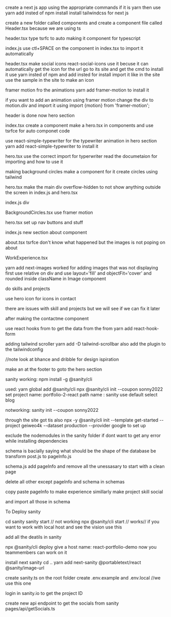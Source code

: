 create a next js app using the appropriate commands
if it is yarn then use yarn add insted of npm install
install tailwindcss for next js

create a new folder called components and create a component file called Header.tsx because we are using ts

header.tsx
type tsrfc to auto making it component for typescript

index.js
use ctl+SPACE on the component in index.tsx to import it automatically

header.tsx
make social icons
react-social-icons
use it becuse it can automatically get the icon for the url
go to its site and get the cmd to install it
use yarn insted of npm and add insted for install
import it like in the site
use the sample in the site to make an icon

framer motion fro the animations
yarn add framer-motion
to install it

if you want to add an animation using framer motion change the div to motion.div
and import it using
import {motion} from 'framer-motion';

header is done now hero section

index.tsx
create a component <hero />
make a hero.tsx in components and use tsrfce for auto componet code

use react-simple-typewriter for the typewriter animation in hero section
yarn add react-simple-typewriter
to install it

hero.tsx
use the correct import for typerwriter
read the documetaion for importing and how to use it

making background circles
make a component for it
create circles using tailwind

hero.tsx
make the main div overflow-hidden to not show anything outside the screen in index.js and hero.tsx

index.js
div

BackgroundCircles.tsx
use framer motion

hero.tsx
set up nav buttons and stuff

index.js
new section about component

about.tsx
tsrfce
don't know what happened but the images is not poping on about

WorkExperience.tsx

yarn add next-images
worked for adding images that was not displaying first
use relative on div and use layout='fill' and objectFit='cover' and rounded inside className in Image component

do skills and projects

use hero icon for icons in contact

there are issues with skill and projects but we will see if we can fix it later

after making the contactme component

use react hooks from
to get the data from the from
yarn add react-hook-form

adding tailwind scroller
yarn add -D tailwind-scrollbar
also add the plugin to the tailwindconfig

//note look at bhance and dribble for design ispiration

make an at the footer to goto the hero section

sanity
working:
npm install -g @sanity/cli

used:
yarn global add @sanity/cli
npx @sanity/cli init --coupon sonny2022
set project name: portfolio-2-react
path name : sanity
use default
select blog

notworking:
sanity init --coupon sonny2022

through the site got tis also
npx -y @sanity/cli init --template get-started --project geiweo4k --dataset production --provider google
to set up

exclude the nodemodules in the sanity folder if dont want to get any error while installing dependencies

schema is bacially saying what should be the shape of the database be
transform post.js to pageInfo.js

schema.js add pageInfo and remove all the unessasary to start with a clean page

delete all other except pageInfo and schema in schemas

copy paste pageInfo to make experience
simillarly make project skill social

and import all those in schema

To Deploy sanity

cd sanity
sanity start // not working
npx @sanity/cli start // works// if you want to work with local host and see the vision use this

add all the deatils in sanity

npx @sanity/cli deploy
give a host name: react-portfolio-demo
now you teammembers can work on it

install next sanity
cd ..
yarn add next-sanity @portabletext/react @sanity/image-url

create sanity.ts on the root folder
create .env.example
and .env.local //we use this one

login in sanity.io to get the project ID

create new api endpoint to get the socials from sanity
pages/api/getSocials.ts
